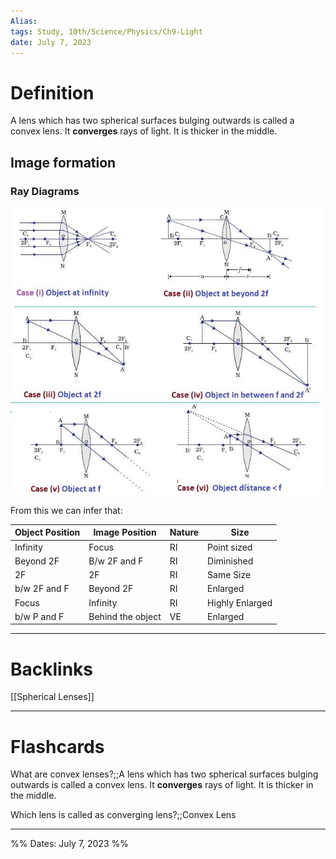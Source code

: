 ```yaml
---
Alias:
tags: Study, 10th/Science/Physics/Ch9-Light
date: July 7, 2023
---
```

# Definition
A lens which has two spherical surfaces bulging outwards is called a convex lens. It **converges** rays of light. It is thicker in the middle.
## Image formation
### Ray Diagrams
![Pasted image 20230707204451.png](assets/pasted-image-20230707204451-a13a1c1f6c2f2b79f16e31354a33080a.png)

From this we can infer that:

|Object Position|Image Position|Nature|Size|
|---|---|---|---|
|Infinity|Focus|RI|Point sized|
|Beyond 2F|B/w 2F and F|RI|Diminished|
|2F|2F|RI|Same Size|
|b/w 2F and F|Beyond 2F|RI|Enlarged|
|Focus|Infinity|RI|Highly Enlarged|
|b/w P and F|Behind the object|VE|Enlarged|

---
# Backlinks
[[Spherical Lenses]]

---
# Flashcards

What are convex lenses?;;A lens which has two spherical surfaces bulging outwards is called a convex lens. It **converges** rays of light. It is thicker in the middle.
<!--SR:!2025-07-21,538,280-->

Which lens is called as converging lens?;;Convex Lens
<!--SR:!2024-04-08,201,262-->

---

%%
Dates: July 7, 2023
%%